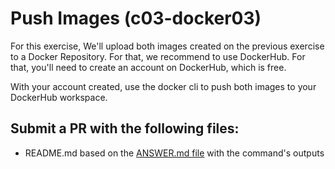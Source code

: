 # Push Images (c03-docker03)

For this exercise, We'll upload both images created on the previous exercise to a Docker Repository. For that, we recommend to use DockerHub. For that, you'll need to create an account on DockerHub, which is free.

With your account created, use the docker cli to push both images to your DockerHub workspace.

## Submit a PR with the following files:
- README.md based on the [ANSWER.md file](ANSWER.md) with the command's outputs
